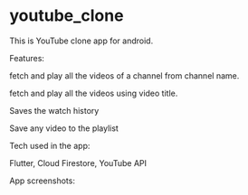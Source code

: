 # youtube_clone
This is YouTube clone app for android.

Features:

  fetch and play all the videos of a channel from channel name.
  
  fetch and play all the videos using video title.
  
  Saves the watch history
  
  Save any video to the playlist
  
 
Tech used in the app:

  Flutter, Cloud Firestore, YouTube API

App screenshots:

  
